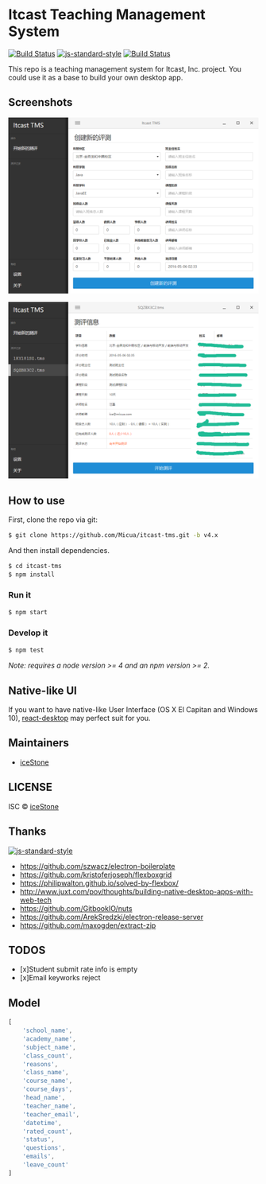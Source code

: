 # Itcast Teaching Management System

[![Build Status](https://travis-ci.org/Micua/itcast-tms.svg?branch=v4.x)](https://travis-ci.org/Micua/itcast-tms)
[![js-standard-style](https://img.shields.io/badge/code%20style-standard-brightgreen.svg)](http://standardjs.com/)
[![Build Status](https://david-dm.org/Micua/itcast-tms.svg)](https://david-dm.org/Micua/itcast-tms)


This repo is a teaching management system for Itcast, Inc. project. You could use it as a base to build your own desktop app.

## Screenshots

![创建新的测评记录](./assets/screenshot1.png)

![监视操作](./assets/screenshot2.png)

## How to use

First, clone the repo via git:

```bash
$ git clone https://github.com/Micua/itcast-tms.git -b v4.x
```

And then install dependencies.

```bash
$ cd itcast-tms
$ npm install
```

### Run it

```bash
$ npm start
```

### Develop it

```bash
$ npm test
```

*Note: requires a node version >= 4 and an npm version >= 2.*


## Native-like UI

If you want to have native-like User Interface (OS X El Capitan and Windows 10), [react-desktop](https://github.com/gabrielbull/react-desktop) may perfect suit for you.


## Maintainers

- [iceStone](https://github.com/Micua)


## LICENSE

ISC © [iceStone](https://github.com/Micua)


## Thanks

[![js-standard-style](https://cdn.rawgit.com/feross/standard/master/badge.svg)](https://github.com/feross/standard)

- https://github.com/szwacz/electron-boilerplate
- https://github.com/kristoferjoseph/flexboxgrid
- https://philipwalton.github.io/solved-by-flexbox/
- http://www.juxt.com/pov/thoughts/building-native-desktop-apps-with-web-tech
- https://github.com/GitbookIO/nuts
- https://github.com/ArekSredzki/electron-release-server
- https://github.com/maxogden/extract-zip


## TODOS

- [x]Student submit rate info is empty
- [x]Email keyworks reject


## Model

```js
[
	'school_name',
	'academy_name',
	'subject_name',
	'class_count',
	'reasons',
	'class_name',
	'course_name',
	'course_days',
	'head_name',
	'teacher_name',
	'teacher_email',
	'datetime',
	'rated_count',
	'status',
	'questions',
	'emails',
	'leave_count'
]
```

